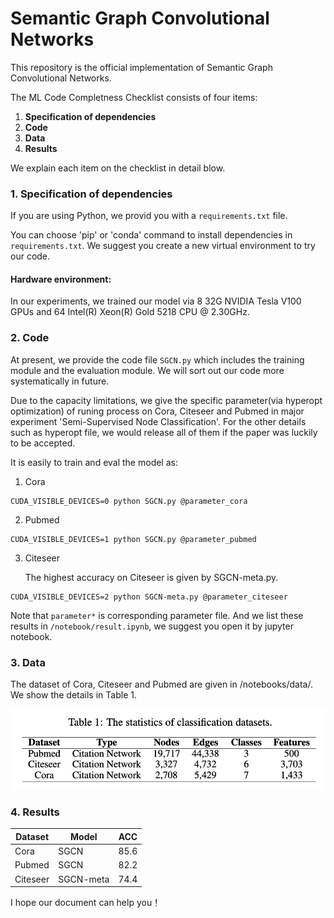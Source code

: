 # Semantic Graph Convolutional Networks

This repository is the official implementation of Semantic Graph Convolutional Networks.

The ML Code Completness Checklist consists of four items:

1. **Specification of dependencies**
2. **Code**
3. **Data**
3. **Results**

We explain each item on the checklist in detail blow. 

### 1. Specification of dependencies

If you are using Python, we provid you with a `requirements.txt` file.

You can choose 'pip' or 'conda' command to install dependencies in `requirements.txt`. We suggest you create a new virtual environment to try our code.

#### Hardware environment:
In our experiments, we trained our model via 8 32G NVIDIA Tesla V100 GPUs and 64 Intel(R) Xeon(R) Gold 5218 CPU @ 2.30GHz. 

### 2. Code

At present, we provide the code file `SGCN.py` which includes the training module and the evaluation module. We will sort out our code more systematically in future.

Due to the capacity limitations, we give the specific parameter(via hyperopt optimization) of runing process on Cora, Citeseer and Pubmed in major experiment 'Semi-Supervised Node Classification'. For the other details such as hyperopt file, we would release all of them if the paper was luckily to be accepted.

It is easily to train and eval the model as:

1) Cora
````
CUDA_VISIBLE_DEVICES=0 python SGCN.py @parameter_cora
````

2) Pubmed
````
CUDA_VISIBLE_DEVICES=1 python SGCN.py @parameter_pubmed
````

3) Citeseer

    The highest accuracy on Citeseer is given by SGCN-meta.py.
````
CUDA_VISIBLE_DEVICES=2 python SGCN-meta.py @parameter_citeseer
````
Note that `parameter*` is corresponding parameter file. And we list these results in `/notebook/result.ipynb`, we suggest you open it by jupyter notebook.

### 3. Data

The dataset of Cora, Citeseer and Pubmed are given in /notebooks/data/. We show the details in Table 1.

![avatar](/dataset_info.png)

### 4. Results

Dataset | Model | ACC   
-|-|-
Cora | SGCN | 85.6 | 
Pubmed | SGCN | 82.2 | 
Citeseer | SGCN-meta | 74.4 |

I hope our document can help you！
